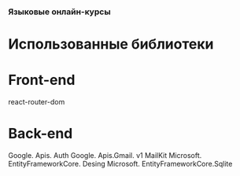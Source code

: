 ### Языковые онлайн-курсы
# Использованные библиотеки
# Front-end
react-router-dom
# Back-end
Google. Apis. Auth
Google. Apis.Gmail. v1
MailKit
Microsoft. EntityFrameworkCore. Desing
Microsoft. EntityFrameworkCore.Sqlite
